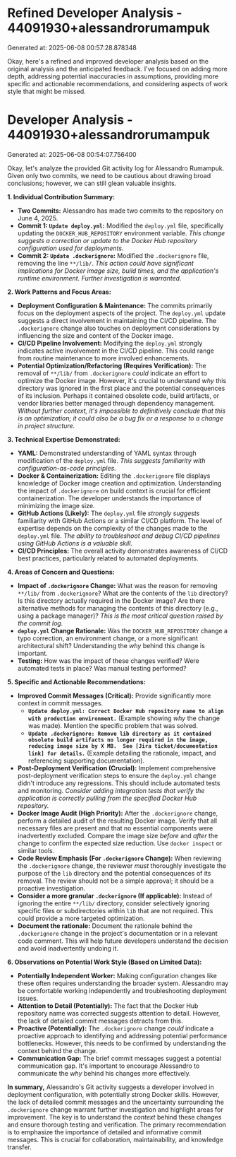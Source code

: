 # Refined Developer Analysis - 44091930+alessandrorumampuk
Generated at: 2025-06-08 00:57:28.878348

Okay, here's a refined and improved developer analysis based on the original analysis and the anticipated feedback. I've focused on adding more depth, addressing potential inaccuracies in assumptions, providing more specific and actionable recommendations, and considering aspects of work style that might be missed.

# Developer Analysis - 44091930+alessandrorumampuk
Generated at: 2025-06-08 00:54:07.756400

Okay, let's analyze the provided Git activity log for Alessandro Rumampuk.  Given only two commits, we need to be cautious about drawing broad conclusions; however, we can still glean valuable insights.

**1. Individual Contribution Summary:**

*   **Two Commits:** Alessandro has made two commits to the repository on June 4, 2025.
*   **Commit 1: `Update deploy.yml`:** Modified the `deploy.yml` file, specifically updating the `DOCKER_HUB_REPOSITORY` environment variable.  _This change suggests a correction or update to the Docker Hub repository configuration used for deployments._
*   **Commit 2: `Update .dockerignore`:** Modified the `.dockerignore` file, removing the line `**/lib/`. _This action could have significant implications for Docker image size, build times, and the application's runtime environment. Further investigation is warranted._

**2. Work Patterns and Focus Areas:**

*   **Deployment Configuration & Maintenance:** The commits primarily focus on the deployment aspects of the project.  The `deploy.yml` update suggests a direct involvement in maintaining the CI/CD pipeline.  The `.dockerignore` change also touches on deployment considerations by influencing the size and content of the Docker image.
*   **CI/CD Pipeline Involvement:** Modifying the `deploy.yml` strongly indicates active involvement in the CI/CD pipeline. This could range from routine maintenance to more involved enhancements.
*   **Potential Optimization/Refactoring (Requires Verification):** The removal of `**/lib/` from `.dockerignore` *could* indicate an effort to optimize the Docker image.  However, it's crucial to understand *why* this directory was ignored in the first place and the potential consequences of its inclusion.  Perhaps it contained obsolete code, build artifacts, or vendor libraries better managed through dependency management. _Without further context, it's impossible to definitively conclude that this is an optimization; it could also be a bug fix or a response to a change in project structure._

**3. Technical Expertise Demonstrated:**

*   **YAML:** Demonstrated understanding of YAML syntax through modification of the `deploy.yml` file. _This suggests familiarity with configuration-as-code principles._
*   **Docker & Containerization:** Editing the `.dockerignore` file displays knowledge of Docker image creation and optimization.  Understanding the impact of `.dockerignore` on build context is crucial for efficient containerization.  The developer understands the importance of minimizing the image size.
*   **GitHub Actions (Likely):** The `deploy.yml` file *strongly suggests* familiarity with GitHub Actions or a similar CI/CD platform. The level of expertise depends on the complexity of the changes made to the `deploy.yml` file. _The ability to troubleshoot and debug CI/CD pipelines using GitHub Actions is a valuable skill._
*   **CI/CD Principles:**  The overall activity demonstrates awareness of CI/CD best practices, particularly related to automated deployments.

**4. Areas of Concern and Questions:**

*   **Impact of `.dockerignore` Change:** What was the reason for removing `**/lib/` from `.dockerignore`?  What are the contents of the `lib` directory? Is this directory actually required in the Docker image? Are there alternative methods for managing the contents of this directory (e.g., using a package manager)? _This is the most critical question raised by the commit log._
*   **`deploy.yml` Change Rationale:** Was the `DOCKER_HUB_REPOSITORY` change a typo correction, an environment change, or a more significant architectural shift? Understanding the *why* behind this change is important.
*   **Testing:** How was the impact of these changes verified? Were automated tests in place? Was manual testing performed?

**5. Specific and Actionable Recommendations:**

*   **Improved Commit Messages (Critical):**  Provide significantly more context in commit messages.
    *   **`Update deploy.yml: Correct Docker Hub repository name to align with production environment.`** (Example showing *why* the change was made).  Mention the specific problem that was solved.
    *   **`Update .dockerignore: Remove lib directory as it contained obsolete build artifacts no longer required in the image, reducing image size by X MB.  See [Jira ticket/documentation link] for details.`**  (Example detailing the rationale, impact, and referencing supporting documentation).
*   **Post-Deployment Verification (Crucial):** Implement comprehensive post-deployment verification steps to ensure the `deploy.yml` change didn't introduce any regressions. This should include automated tests and monitoring.  _Consider adding integration tests that verify the application is correctly pulling from the specified Docker Hub repository._
*   **Docker Image Audit (High Priority):** After the `.dockerignore` change, perform a detailed audit of the resulting Docker image. Verify that all necessary files are present and that no essential components were inadvertently excluded.  Compare the image size *before* and *after* the change to confirm the expected size reduction. Use `docker inspect` or similar tools.
*   **Code Review Emphasis (For `.dockerignore` Change):** When reviewing the `.dockerignore` change, the reviewer *must* thoroughly investigate the purpose of the `lib` directory and the potential consequences of its removal.  The review should not be a simple approval; it should be a proactive investigation.
*   **Consider a more granular `.dockerignore` (If applicable):** Instead of ignoring the entire `**/lib/` directory, consider selectively ignoring specific files or subdirectories within `lib` that are not required. This could provide a more targeted optimization.
*   **Document the rationale:** Document the rationale behind the `.dockerignore` change in the project's documentation or in a relevant code comment. This will help future developers understand the decision and avoid inadvertently undoing it.

**6. Observations on Potential Work Style (Based on Limited Data):**

*   **Potentially Independent Worker:** Making configuration changes like these often requires understanding the broader system.  Alessandro may be comfortable working independently and troubleshooting deployment issues.
*   **Attention to Detail (Potentially):** The fact that the Docker Hub repository name was corrected suggests attention to detail. However, the lack of detailed commit messages detracts from this.
*   **Proactive (Potentially):** The `.dockerignore` change *could* indicate a proactive approach to identifying and addressing potential performance bottlenecks. However, this needs to be confirmed by understanding the context behind the change.
*   **Communication Gap:** The brief commit messages suggest a potential communication gap. It's important to encourage Alessandro to communicate the *why* behind his changes more effectively.

**In summary,** Alessandro's Git activity suggests a developer involved in deployment configuration, with potentially strong Docker skills. However, the lack of detailed commit messages and the uncertainty surrounding the `.dockerignore` change warrant further investigation and highlight areas for improvement. The key is to understand the *context* behind these changes and ensure thorough testing and verification. The primary recommendation is to emphasize the importance of detailed and informative commit messages.  This is crucial for collaboration, maintainability, and knowledge transfer.
